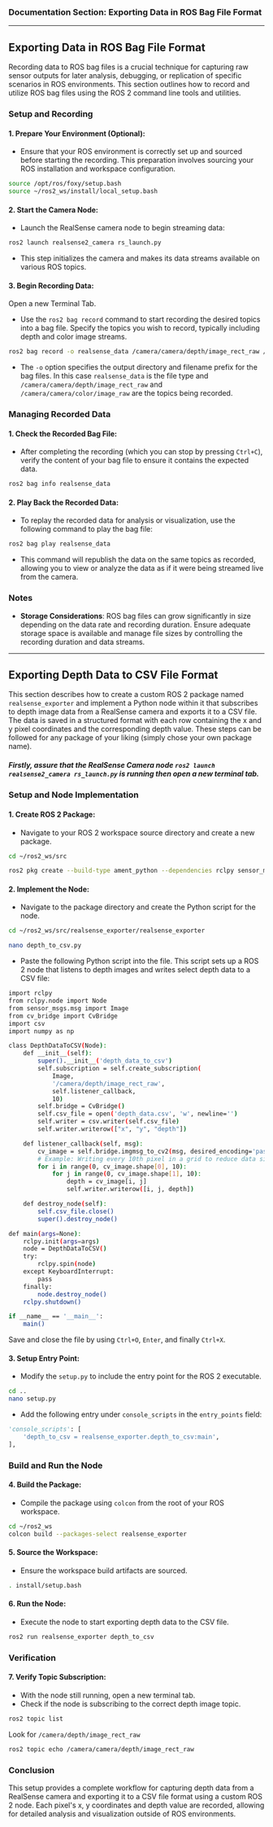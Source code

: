 ### Documentation Section: Exporting Data in ROS Bag File Format

---

## Exporting Data in ROS Bag File Format

Recording data to ROS bag files is a crucial technique for capturing raw sensor outputs for later analysis, debugging, or replication of specific scenarios in ROS environments. This section outlines how to record and utilize ROS bag files using the ROS 2 command line tools and utilities.

### Setup and Recording

#### 1. **Prepare Your Environment** (Optional):
   - Ensure that your ROS environment is correctly set up and sourced before starting the recording. This preparation involves sourcing your ROS installation and workspace configuration.
   ```bash
   source /opt/ros/foxy/setup.bash
   source ~/ros2_ws/install/local_setup.bash
   ```

#### 2. **Start the Camera Node**:
   - Launch the RealSense camera node to begin streaming data:
   ```bash
   ros2 launch realsense2_camera rs_launch.py
   ```
   - This step initializes the camera and makes its data streams available on various ROS topics.

#### 3. **Begin Recording Data**:
Open a new Terminal Tab.
   - Use the `ros2 bag record` command to start recording the desired topics into a bag file. Specify the topics you wish to record, typically including depth and color image streams.
   ```bash
   ros2 bag record -o realsense_data /camera/camera/depth/image_rect_raw /camera/camera/color/image_raw
   ```
   - The `-o` option specifies the output directory and filename prefix for the bag files. In this case `realsense_data` is the file type and `/camera/camera/depth/image_rect_raw` and `/camera/camera/color/image_raw` are the topics being recorded.

### Managing Recorded Data

#### 1. **Check the Recorded Bag File**:
   - After completing the recording (which you can stop by pressing `Ctrl+C`), verify the content of your bag file to ensure it contains the expected data.
   ```bash
   ros2 bag info realsense_data
   ```

#### 2. **Play Back the Recorded Data**:
   - To replay the recorded data for analysis or visualization, use the following command to play the bag file:
   ```bash
   ros2 bag play realsense_data
   ```
   - This command will republish the data on the same topics as recorded, allowing you to view or analyze the data as if it were being streamed live from the camera.

### Notes

- **Storage Considerations**: ROS bag files can grow significantly in size depending on the data rate and recording duration. Ensure adequate storage space is available and manage file sizes by controlling the recording duration and data streams.

---

## Exporting Depth Data to CSV File Format

This section describes how to create a custom ROS 2 package named `realsense_exporter` and implement a Python node within it that subscribes to depth image data from a RealSense camera and exports it to a CSV file. The data is saved in a structured format with each row containing the x and y pixel coordinates and the corresponding depth value. These steps can be followed for any package of your liking (simply chose your own package name). 

##### Firstly, assure that the RealSense Camera node `ros2 launch realsense2_camera rs_launch.py` is running then open a new terminal tab.

### Setup and Node Implementation

#### 1. **Create ROS 2 Package**:
   - Navigate to your ROS 2 workspace source directory and create a new package.
   ```bash
   cd ~/ros2_ws/src
   ```
   ```bash
   ros2 pkg create --build-type ament_python --dependencies rclpy sensor_msgs cv_bridge -- realsense_exporter
   ```

#### 2. **Implement the Node**:
   - Navigate to the package directory and create the Python script for the node.
   ```bash
   cd ~/ros2_ws/src/realsense_exporter/realsense_exporter
   ```
   ```bash
   nano depth_to_csv.py
   ```
   - Paste the following Python script into the file. This script sets up a ROS 2 node that listens to depth images and writes select depth data to a CSV file:

```bash
import rclpy
from rclpy.node import Node
from sensor_msgs.msg import Image
from cv_bridge import CvBridge
import csv
import numpy as np

class DepthDataToCSV(Node):
    def __init__(self):
        super().__init__('depth_data_to_csv')
        self.subscription = self.create_subscription(
            Image,
            '/camera/depth/image_rect_raw',
            self.listener_callback,
            10)
        self.bridge = CvBridge()
        self.csv_file = open('depth_data.csv', 'w', newline='')
        self.writer = csv.writer(self.csv_file)
        self.writer.writerow(["x", "y", "depth"])

    def listener_callback(self, msg):
        cv_image = self.bridge.imgmsg_to_cv2(msg, desired_encoding='passthrough')
        # Example: Writing every 10th pixel in a grid to reduce data size
        for i in range(0, cv_image.shape[0], 10):
            for j in range(0, cv_image.shape[1], 10):
                depth = cv_image[i, j]
                self.writer.writerow([i, j, depth])

    def destroy_node(self):
        self.csv_file.close()
        super().destroy_node()

def main(args=None):
    rclpy.init(args=args)
    node = DepthDataToCSV()
    try:
        rclpy.spin(node)
    except KeyboardInterrupt:
        pass
    finally:
        node.destroy_node()
    rclpy.shutdown()

if __name__ == '__main__':
    main()
```

Save and close the file by using `Ctrl+O`, `Enter`, and finally `Ctrl+X`.

#### 3. **Setup Entry Point**:
   - Modify the `setup.py` to include the entry point for the ROS 2 executable.
   ```bash
   cd ..
   nano setup.py
   ```
   - Add the following entry under `console_scripts` in the `entry_points` field:
   ```python
   'console_scripts': [
       'depth_to_csv = realsense_exporter.depth_to_csv:main',
   ],
   ```

### Build and Run the Node

#### 4. **Build the Package**:
   - Compile the package using `colcon` from the root of your ROS workspace.
   ```bash
   cd ~/ros2_ws
   colcon build --packages-select realsense_exporter
   ```

#### 5. **Source the Workspace**:
   - Ensure the workspace build artifacts are sourced.
   ```bash
   . install/setup.bash
   ```

#### 6. **Run the Node**:
   - Execute the node to start exporting depth data to the CSV file.
   ```bash
   ros2 run realsense_exporter depth_to_csv
   ```

### Verification

#### 7. **Verify Topic Subscription**:
   - With the node still running, open a new terminal tab.
   - Check if the node is subscribing to the correct depth image topic.
   ```bash
   ros2 topic list
   ```
   Look for `/camera/depth/image_rect_raw`
   ```bash
   ros2 topic echo /camera/camera/depth/image_rect_raw
   ```

### Conclusion

This setup provides a complete workflow for capturing depth data from a RealSense camera and exporting it to a CSV file format using a custom ROS 2 node. Each pixel's x, y coordinates and depth value are recorded, allowing for detailed analysis and visualization outside of ROS environments.



